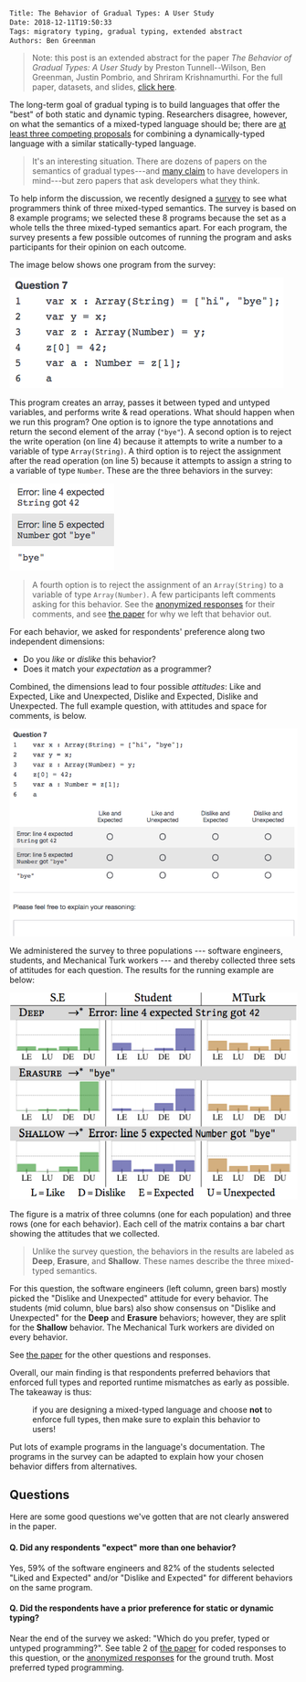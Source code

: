     Title: The Behavior of Gradual Types: A User Study
    Date: 2018-12-11T19:50:33
    Tags: migratory typing, gradual typing, extended abstract
    Authors: Ben Greenman

<!-- more -->

> Note: this post is an extended abstract for the paper _The Behavior of
> Gradual Types: A User Study_ by Preston Tunnell--Wilson, Ben Greenman,
> Justin Pombrio, and Shriram Krishnamurthi. For the full paper, datasets,
> and slides, [click here](http://www.ccs.neu.edu/home/types/publications/publications.html#tgpk-dls-2018).

The long-term goal of gradual typing is to build languages that offer the
 "best" of both static and dynamic typing.
Researchers disagree, however, on what the semantics of a mixed-typed language
 should be; there are [at least three competing proposals](/blog/2018/10/06/a-spectrum-of-type-soundness-and-performance/)
 for combining a dynamically-typed language with a similar statically-typed language.

> It's an interesting situation.
> There are dozens of papers on the semantics of gradual types---and
> [many claim](http://www.ccs.neu.edu/home/types/resources/talks/tgpk-dls-2018.pdf)
> to have developers in mind---but zero papers that ask developers what they think.

To help inform the discussion, we recently designed a [survey][data]
 to see what programmers think of three mixed-typed semantics.
The survey is based on 8 example programs; we selected these 8 programs because the set as a whole tells the three mixed-typed semantics apart.
For each program, the survey presents a few possible outcomes of running the
 program and asks participants for their opinion on each outcome.

The image below shows one program from the survey:

  ![Figure 1: example program](/img/gtsurvey-example-program.png)

This program creates an array, passes it between typed and untyped variables,
 and performs write & read operations.
What should happen when we run this program?
One option is to ignore the type annotations and return the second element
 of the array (`"bye"`).
A second option is to reject the write operation (on line 4) because it attempts
 to write a number to a variable of type `Array(String)`.
A third option is to reject the assignment after the read operation (on line 5)
 because it attempts to assign a string to a variable of type `Number`.
These are the three behaviors in the survey:

  ![Figure 2: behaviors for the example question](/img/gtsurvey-example-behaviors.png)

> A fourth option is to reject the assignment of an `Array(String)` to a
> variable of type `Array(Number)`. A few participants left comments asking
> for this behavior. See the [anonymized responses][data]
> for their comments,
> and see [the paper][paper]
> for why we left that behavior out.

For each behavior, we asked for respondents' preference along two independent dimensions:

- Do you _like_ or _dislike_ this behavior?
- Does it match your _expectation_ as a programmer?

Combined, the dimensions lead to four possible _attitudes_: Like and Expected,
 Like and Unexpected, Dislike and Expected, Dislike and Unexpected.
The full example question, with attitudes and space for comments, is below.

  ![Figure 3: complete question](/img/gtsurvey-example-question.png)

We administered the survey to three populations --- software engineers,
 students, and Mechanical Turk workers --- and thereby collected three sets of
 attitudes for each question.
The results for the running example are below:

  ![Figure 4: results for Question 7](/img/gtsurvey-example-data.png)

The figure is a matrix of three columns (one for each population)
 and three rows (one for each behavior).
Each cell of the matrix contains a bar chart showing the attitudes
 that we collected.

> Unlike the survey question, the behaviors in the results are labeled as
> **Deep**, **Erasure**, and **Shallow**. These names describe the three
> mixed-typed semantics.

For this question, the software engineers (left column, green bars)
 mostly picked the "Dislike and Unexpected" attitude for every behavior.
The students (mid column, blue bars) also show consensus on "Dislike and
 Unexpected" for the **Deep** and **Erasure** behaviors; however, they are split
 for the **Shallow** behavior.
The Mechanical Turk workers are divided on every behavior.

See [the paper][paper] for the other questions and responses.

Overall, our main finding is that respondents preferred behaviors that enforced
 full types and reported runtime mismatches as early as possible.
The takeaway is thus:

<p style="margin-left: 40px; margin-right: 40px">if you are designing a
mixed-typed language and choose <strong>not</strong> to enforce full types, then make sure
to explain this behavior to users!</p>

Put lots of example programs in the language's documentation.
The programs in the survey can be adapted to explain how your chosen
 behavior differs from alternatives.



## Questions

Here are some good questions we've gotten that are not clearly answered in the paper.

#### Q. Did any respondents "expect" more than one behavior?

Yes, 59% <!-- 20/34 --> of the software engineers
and 82% <!-- 14/17 --> of the students selected "Liked and Expected" and/or
"Dislike and Expected" for different behaviors on the same program.

<!-- They probably interpreted "Expected" as -->
<!--  "the program does something that makes sense", rather than -->
<!--  "the program does the one thing that I believe it should do". -->

<!-- ids for "double-expect" S.Es : R_24bz47lgcAOkCux R_2R4dZ1l0t3yx6fW R_b7yMVe7VtmmsrHb R_31MXSUfCyDE8FdG R_6LGXyOirYNtYWd3 R_2qyMZBAs74PrsSz R_2ASFRBh2jfuRgP1 R_1PUc0AUEzdXKGt8 R_2dL60N9oPIkbvWY R_1BXXqYyxH7R4r9l R_1ON2sxGalcODyAd R_1oyZasBudU5gKPS R_1FIHgkQbWGaxuHd R_b1s2YMBWCrCRvxf R_29t0zWxkQsfb9FT R_2fevZOrFGzS6JLf R_8Dn6NMjDyigT59n R_2pRG370z3cBUaKv R_2qDXTFI53ntWMu4 R_ZI8AwATueqyWwOR -->
<!-- ids for "double-expect" students : R_9B6WHWEX5l0DskN R_22VAu37cGWQPQx1 R_3hgYSaGy2tbyY3G R_3rTbAqgn1rhQK4d R_r3HqAP1yGRXHaZX R_1l05qvQ1sYOCcCF R_3qaMT9xR7CRYg2Y R_1Li0sGHkxk1VfcA R_24ITtgvBzg9RpE3 R_3HzshHbDWkayp4t R_5mtEFLtSX0iPVOp R_1IR6vdpmVw4OCqV R_2XpWlkKjH9LQqln R_DoQrROe0dcb1YJz -->


#### Q. Did the respondents have a prior preference for static or dynamic typing?

Near the end of the survey we asked: "Which do you prefer, typed or untyped programming?".
See table 2 of [the paper][paper] for coded responses to this question,
 or the [anonymized responses][data] for the ground truth.
Most preferred typed programming.


[paper]: http://cs.brown.edu/~sk/Publications/Papers/Published/tgpk-beh-grad-types-user-study
[data]: http://cs.brown.edu/research/plt/dl/dls2018
